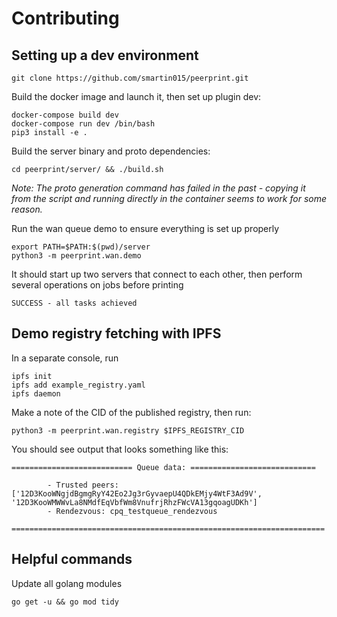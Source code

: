 # Contributing

## Setting up a dev environment

```
git clone https://github.com/smartin015/peerprint.git
```

Build the docker image and launch it, then set up plugin dev:

```
docker-compose build dev 
docker-compose run dev /bin/bash
pip3 install -e .
```

Build the server binary and proto dependencies:

```
cd peerprint/server/ && ./build.sh
```

*Note: The proto generation command has failed in the past - copying it from the script and running directly in the container seems to work for some reason.*

Run the wan queue demo to ensure everything is set up properly

```
export PATH=$PATH:$(pwd)/server
python3 -m peerprint.wan.demo
```

It should start up two servers that connect to each other, then perform several operations on jobs before printing

```
SUCCESS - all tasks achieved
```

## Demo registry fetching with IPFS

In a separate console, run 

```
ipfs init
ipfs add example_registry.yaml
ipfs daemon
```

Make a note of the CID of the published registry, then run:

```
python3 -m peerprint.wan.registry $IPFS_REGISTRY_CID
```

You should see output that looks something like this:

```
=========================== Queue data: ============================

        - Trusted peers: ['12D3KooWNgjdBgmgRyY42Eo2Jg3rGyvaepU4QDkEMjy4WtF3Ad9V', '12D3KooWMWWvLa8NMdfEqVbfWm8VnufrjRhzFWcVA13gqoagUDKh']                              
        - Rendezvous: cpq_testqueue_rendezvous

======================================================================
```


## Helpful commands

Update all golang modules

```
go get -u && go mod tidy
```
